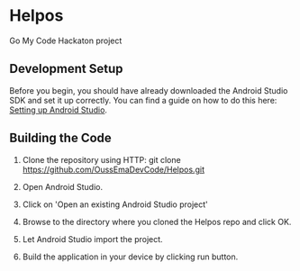 # Helpos
Go My Code Hackaton project

## Development Setup

Before you begin, you should have already downloaded the Android Studio SDK and set it up correctly. You can find a guide on how to do this here: [Setting up Android Studio](http://developer.android.com/sdk/installing/index.html?pkg=studio).

## Building the Code

1. Clone the repository using HTTP: git clone https://github.com/OussEmaDevCode/Helpos.git

2. Open Android Studio.

3. Click on 'Open an existing Android Studio project'

4. Browse to the directory where you cloned the Helpos repo and click OK.

5. Let Android Studio import the project.

6. Build the application in your device by clicking run button.
